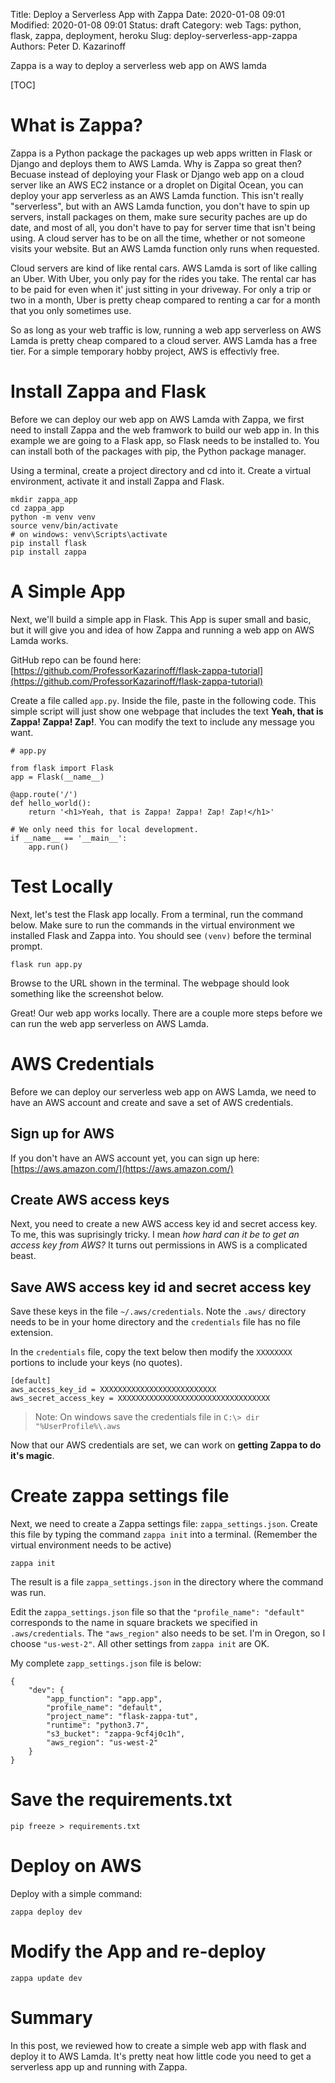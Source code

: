 Title: Deploy a Serverless App with Zappa
Date: 2020-01-08 09:01
Modified: 2020-01-08 09:01
Status: draft
Category: web
Tags: python, flask, zappa, deployment, heroku
Slug: deploy-serverless-app-zappa
Authors: Peter D. Kazarinoff

Zappa is a way to deploy a serverless web app on AWS lamda

[TOC]

# What is Zappa?

Zappa is a Python package the packages up web apps written in Flask or Django and deploys them to AWS Lamda. Why is Zappa so great then? Becuase instead of deploying your Flask or Django web app on a cloud server like an AWS EC2 instance or a droplet on Digital Ocean, you can deploy your app serverless as an AWS Lamda function. This isn't really "serverless", but with an AWS Lamda function, you don't have to spin up servers, install packages on them, make sure security paches are up do date, and most of all, you don't have to pay for server time that isn't being using. A cloud server has to be on all the time, whether or not someone visits your website. But an AWS Lamda function only runs when requested.

Cloud servers are kind of like rental cars. AWS Lamda is sort of like calling an Uber. With Uber, you only pay for the rides you take. The rental car has to be paid for even when it' just sitting in your driveway. For only a trip or two in a month, Uber is pretty cheap compared to renting a car for a month that you only sometimes use.

So as long as your web traffic is low, running a web app serverless on AWS Lamda is pretty cheap compared to a cloud server. AWS Lamda has a free tier. For a simple temporary hobby project, AWS is effectivly free.

# Install Zappa and Flask

Before we can deploy our web app on AWS Lamda with Zappa, we first need to install Zappa and the web framwork to build our web app in. In this example we are going to a Flask app, so Flask needs to be installed to. You can install both of the packages with pip, the Python package manager. 

Using a terminal, create a project directory and cd into it. Create a virtual environment, activate it and install Zappa and Flask.

```text
mkdir zappa_app
cd zappa_app
python -m venv venv
source venv/bin/activate
# on windows: venv\Scripts\activate
pip install flask
pip install zappa
```

# A Simple App

Next, we'll build a simple app in Flask. This App is super small and basic, but it will give you and idea of how Zappa and running a web app on AWS Lamda works.

GitHub repo can be found here: [https://github.com/ProfessorKazarinoff/flask-zappa-tutorial](https://github.com/ProfessorKazarinoff/flask-zappa-tutorial)

Create a file called ```app.py```. Inside the file, paste in the following code. This simple script will just show one webpage that includes the text **Yeah, that is Zappa! Zappa! Zap!**. You can modify the text to include any message you want.

```text
# app.py

from flask import Flask
app = Flask(__name__)

@app.route('/')
def hello_world():
    return '<h1>Yeah, that is Zappa! Zappa! Zap! Zap!</h1>'

# We only need this for local development.
if __name__ == '__main__':
    app.run()
```

# Test Locally

Next, let's test the Flask app locally. From a terminal, run the command below. Make sure to run the commands in the virtual environment we installed Flask and Zappa into. You should see ```(venv)``` before the terminal prompt.

```text
flask run app.py
```

Browse to the URL shown in the terminal. The webpage should look something like the screenshot below.


Great! Our web app works locally. There are a couple more steps before we can run the web app serverless on AWS Lamda.

# AWS Credentials

Before we can deploy our serverless web app on AWS Lamda, we need to have an AWS account and create and save a set of AWS credentials.

## Sign up for AWS

If you don't have an AWS account yet, you can sign up here: [https://aws.amazon.com/](https://aws.amazon.com/)

## Create AWS access keys

Next, you need to create a new AWS access key id and secret access key. To me, this was suprisingly tricky. I mean _how hard can it be to get an access key from AWS?_ It turns out permissions in AWS is a complicated beast.

## Save AWS access key id and secret access key

Save these keys in the file ```~/.aws/credentials```. Note the ```.aws/``` directory needs to be in your home directory and the ```credentials``` file has no file extension.

In the ```credentials``` file, copy the text below then modify the ```XXXXXXXX``` portions to include your keys (no quotes).

```text
[default]
aws_access_key_id = XXXXXXXXXXXXXXXXXXXXXXXXXX
aws_secret_access_key = XXXXXXXXXXXXXXXXXXXXXXXXXXXXXXXXXX
```

 > Note: On windows save the credentials file in ```C:\> dir "%UserProfile%\.aws```

Now that our AWS credentials are set, we can work on **getting Zappa to do it's magic**.

# Create zappa settings file

Next, we need to create a Zappa settings file: ```zappa_settings.json```. Create this file by typing the command  ```zappa init``` into a terminal. (Remember the virtual environment needs to be active)

```text
zappa init
```

The result is a file ```zappa_settings.json``` in the directory where the command was run.

Edit the ```zappa_settings.json``` file so that the ```"profile_name": "default"``` corresponds to the name in square brackets we specified in ```.aws/credentials```. The ```"aws_region"``` also needs to be set. I'm in Oregon, so I choose ```"us-west-2"```. All other settings from ```zappa init``` are OK. 

My complete ```zapp_settings.json``` file is below:

```text
{
    "dev": {
        "app_function": "app.app",
        "profile_name": "default",
        "project_name": "flask-zappa-tut",
        "runtime": "python3.7",
        "s3_bucket": "zappa-9cf4j0c1h",
        "aws_region": "us-west-2"
    }
}
```

# Save the requirements.txt

```text
pip freeze > requirements.txt
```

# Deploy on AWS

Deploy with a simple command:

```text
zappa deploy dev
```

# Modify the App and re-deploy

```text
zappa update dev
```

# Summary
In this post, we reviewed how to create a simple web app with flask and deploy it to AWS Lamda. It's pretty neat how little code you need to get a serverless app up and running with Zappa.
